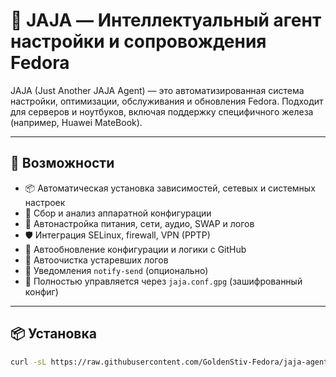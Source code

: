 # 🧠 JAJA — Интеллектуальный агент настройки и сопровождения Fedora

JAJA (Just Another JAJA Agent) — это автоматизированная система настройки, оптимизации, обслуживания и обновления Fedora. Подходит для серверов и ноутбуков, включая поддержку специфичного железа (например, Huawei MateBook).

---

## 🚀 Возможности

- 📦 Автоматическая установка зависимостей, сетевых и системных настроек
- 🧠 Сбор и анализ аппаратной конфигурации
- 🔋 Автонастройка питания, сети, аудио, SWAP и логов
- 🛡 Интеграция SELinux, firewall, VPN (PPTP)
- 🔄 Автообновление конфигурации и логики с GitHub
- 🧹 Автоочистка устаревших логов
- 🔔 Уведомления `notify-send` (опционально)
- 🧭 Полностью управляется через `jaja.conf.gpg` (зашифрованный конфиг)

---

## 📦 Установка

```bash
curl -sL https://raw.githubusercontent.com/GoldenStiv-Fedora/jaja-agent/main/install.sh | sudo bash
